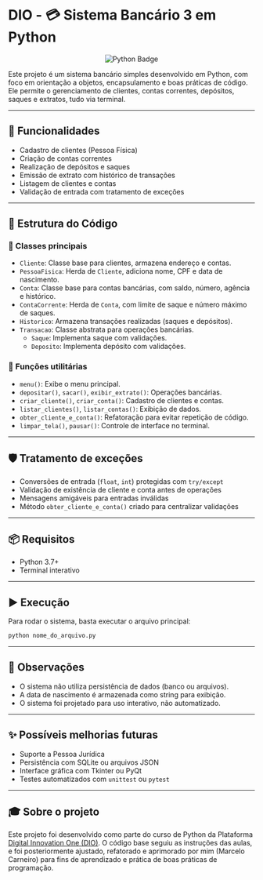 #  DIO - 💳 Sistema Bancário 3 em Python

<div align="center">
  <img src="https://img.shields.io/badge/Python-3.x-blue?logo=python&logoColor=white" alt="Python Badge">
</div>

Este projeto é um sistema bancário simples desenvolvido em Python, com foco em orientação a objetos, encapsulamento e boas práticas de código. Ele permite o gerenciamento de clientes, contas correntes, depósitos, saques e extratos, tudo via terminal.

---

## 🚀 Funcionalidades

- Cadastro de clientes (Pessoa Física)
- Criação de contas correntes
- Realização de depósitos e saques
- Emissão de extrato com histórico de transações
- Listagem de clientes e contas
- Validação de entrada com tratamento de exceções

---

## 🧠 Estrutura do Código

### 🏦 Classes principais

- `Cliente`: Classe base para clientes, armazena endereço e contas.
- `PessoaFisica`: Herda de `Cliente`, adiciona nome, CPF e data de nascimento.
- `Conta`: Classe base para contas bancárias, com saldo, número, agência e histórico.
- `ContaCorrente`: Herda de `Conta`, com limite de saque e número máximo de saques.
- `Historico`: Armazena transações realizadas (saques e depósitos).
- `Transacao`: Classe abstrata para operações bancárias.
  - `Saque`: Implementa saque com validações.
  - `Deposito`: Implementa depósito com validações.

### 🧩 Funções utilitárias

- `menu()`: Exibe o menu principal.
- `depositar()`, `sacar()`, `exibir_extrato()`: Operações bancárias.
- `criar_cliente()`, `criar_conta()`: Cadastro de clientes e contas.
- `listar_clientes()`, `listar_contas()`: Exibição de dados.
- `obter_cliente_e_conta()`: Refatoração para evitar repetição de código.
- `limpar_tela()`, `pausar()`: Controle de interface no terminal.

---

## 🛡️ Tratamento de exceções

- Conversões de entrada (`float`, `int`) protegidas com `try/except`
- Validação de existência de cliente e conta antes de operações
- Mensagens amigáveis para entradas inválidas
- Método `obter_cliente_e_conta()` criado para centralizar validações

---

## 📦 Requisitos

- Python 3.7+
- Terminal interativo

---

## ▶️ Execução

Para rodar o sistema, basta executar o arquivo principal:

```bash
python nome_do_arquivo.py
```

---

## 📌 Observações

- O sistema não utiliza persistência de dados (banco ou arquivos).
- A data de nascimento é armazenada como string para exibição.
- O sistema foi projetado para uso interativo, não automatizado.

---

## ✨ Possíveis melhorias futuras

- Suporte a Pessoa Jurídica
- Persistência com SQLite ou arquivos JSON
- Interface gráfica com Tkinter ou PyQt
- Testes automatizados com `unittest` ou `pytest`

---

## 🎓 Sobre o projeto

Este projeto foi desenvolvido como parte do curso de Python da Plataforma [Digital Innovation One (DIO)](https://www.dio.me/). O código base seguiu as instruções das aulas, e foi posteriormente ajustado, refatorado e aprimorado por mim (Marcelo Carneiro) para fins de aprendizado e prática de boas práticas de programação.


